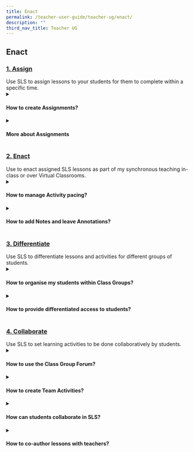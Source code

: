 ```yaml
---
title: Enact
permalink: /teacher-user-guide/teacher-ug/enact/
description: ""
third_nav_title: Teacher UG
---
```

## Enact

<h3><a id="assign" target="_blank" href="/teacher-user-guide/enact/assign/">1. Assign</a></h3>
Use SLS to assign lessons to your students for them to complete within a specific time.

<details><summary><h4> How to create Assignments?</h4></summary>

<ol>
<li>Assignments
  <ul>
  <li><a target="_blank" href="https://www.notion.so/Create-Assignments-57b945d3186b494ca2ab9d80a184d30f">Create Assignments</a></li>
  <li><a target="_blank" href="https://www.notion.so/Quick-Assign-Activities-Quizzes-NEW-6b28557882c04d9e99089d297e974fe4">Quick Assign Activities/Quizzes (NEW)</a></li>
  </ul>
</li>
<li>Assign
  <ul>
  <li><a target="_blank" href="https://www.notion.so/Assign-MOE-Library-Lessons-50ab6026356d4e47b2d7da04097a407a">Assign MOE Library Lessons</a></li>
  <li><a target="_blank" href="https://www.notion.so/Assign-Community-Gallery-Lessons-f74994bf9f8c4344b6ae286d4171e8b6">Assign Community Gallery Lessons</a></li>
  <li><a target="_blank" href="https://www.notion.so/Add-Assignments-to-Class-Group-f788876fb3394080ba18dd0cafb8f1b2">Add Assignments to Class Group</a></li>
  </ul>
</li>
</ol>
</details>

<details><summary><h4>More about Assignments</h4></summary>

<ul>
<li><a target="_blank" href="https://www.notion.so/Manage-Assignments-e8dfaf38e7e645d2b3257148ca5b79cf">Manage Assignments</a></li>
<li><a target="_blank" href="https://www.notion.so/Schedule-Assignments-4af53c198aa14f228ee41ee3034408d1">Schedule Assignments</a></li>
<li><a target="_blank" href="https://www.notion.so/Edit-Assignments-c79f4ec524564f41b01bf2227c54b60f">Edit Assignments</a></li>
<li><a target="_blank" href="https://www.notion.so/Pause-Resume-Assignments-e4ee6a3e3ae14abc89911f502b9d7532">Pause/Resume Assignments</a></li>
<li><a target="_blank" href="https://www.notion.so/Move-Assignments-8d2d78b423b742cea1bf5dcf30ff7d0c">Move Assignments</a></li>
<li><a target="_blank" href="https://www.notion.so/Delete-Assignments-ce1ba49497c8485285520981bc8972ee">Delete Assignments</a></li>
<li><a target="_blank" href="https://www.notion.so/Copy-Assignments-ab01687d036f450ba6c88f0a77aca6cd">Copy Assignments</a></li>
<li><a target="_blank" href="https://www.notion.so/Allow-Students-to-Copy-Assignments-464aa9acc79441279dbd1d15b46ebc44">Allow Students to Copy Assignments</a></li>
<li><a target="_blank" href="https://www.notion.so/Allow-Students-to-Share-Assignments-7979b3be104d4431bd7a2335bcca956a">Allow Students to Share Assignments</a></li>
<li><a target="_blank" href="https://www.notion.so/Highlight-and-Annotate-in-Teacher-s-Copy-of-Assignment-d26a685f3af54e42916b96b63094d244">Highlight and Annotate in Teacher's Copy of Assignment</a></li>
</ul>
</details>

<h3><a id="enact" target="_blank" href="/teacher-user-guide/enact/enact/">2. Enact</a></h3>
Use to enact assigned SLS lessons as part of my synchronous teaching in-class or over Virtual Classrooms.

<details><summary><h4>How to manage Activity pacing?</h4></summary>

<ul>
<li><a target="_blank" href="https://www.notion.so/Change-Access-to-Activities-b3162b83b65840118b98aac7d8415e67">Change Access to Activities</a></li>
</ul>
</details>
<details><summary><h4>How to add Notes and leave Annotations?</h4></summary>
	
<ul>
<li><a target="_blank" href="https://www.notion.so/Underline-and-Annotate-Students-Responses-1a7cd80b434d4944ac4328cb18a79be6">Underline and Annotate Students' Responses</a></li>
</ul>	
</details>

<h3><a id="differentiate" target="_blank" href="/teacher-user-guide/enact/differentiate/">3. Differentiate</a></h3>
Use SLS to differentiate lessons and activities for different groups of students.

<details><summary><h4>How to organise my students within Class Groups?</h4></summary>

<ul>
<li><a target="_blank" href="https://www.notion.so/About-Subgroups-1470e32a452a4d7898b812dc7446bd51">About Subgroups</a></li>
<li><a target="_blank" href="https://www.notion.so/Create-Subgroups-39f9abc114de4da5a0fc7aadaf85f1e4">Create Subgroups</a></li>
<li><a target="_blank" href="https://www.notion.so/View-Subgroups-5c8d9aa1d004417089d64cc7e3164c2a">View Subgroups</a></li>
<li><a target="_blank" href="https://www.notion.so/Edit-or-Delete-a-Subgroup-c1c90da739d44019bcecbf2de0f65189">Edit or Delete a Subgroup</a></li>
</ul>
</details>

<details><summary><h4>How to provide differentiated access to students?</h4></summary>

<ul>
  <li><a target="_blank" href="https://www.notion.so/Add-Section-Prerequisites-cca3a5fb4b604466becb7cdac54aa54a">Add Section Prerequisites</a></li>
  <li><a target="_blank" href="https://www.notion.so/Set-Differentiated-Access-952356f305d14b25b429c2567aa8dfb9">Set Differentiated Access</a></li>
</ul>
</details>

<h3><a id="collaborate" target="_blank" href="/teacher-user-guide/enact/collaborate/">4. Collaborate</a></h3>
Use SLS to set learning activities to be done collaboratively by students.

<details><summary><h4>How to use the Class Group Forum?</h4></summary>

<ul>
  <li><a target="_blank" href="https://www.notion.so/About-the-Forum-7fa2e38bee6b4fb6bfb129b57a3826c1">About the Forum</a></li>
  <li><a target="_blank" href="https://www.notion.so/Change-Forum-Settings-065c1cc3db094053806016a28692fbea">Change Forum Settings</a></li>
  <li><a target="_blank" href="https://www.notion.so/Post-and-Comment-in-the-Forum-4ed3a412f8ae4e28878be3d6d595ca8b">Post and Comment in the Forum</a></li>
</ul>
</details>

<details><summary><h4> How to create Team Activities?</h4></summary>

<ul>
<li><a target="_blank" href="https://www.notion.so/Create-Team-Activities-New-6c0575d551824f87abdd350c03578630">Create Team Activities (New)</a></li>
<li><a target="_blank" href="https://www.notion.so/Create-Teams-a087118f0b1845e897c946bfaaa37ee4">Create Teams</a></li>
</ul>
</details>

<details><summary><h4>How can students collaborate in SLS?</h4></summary>

<ul>
<li><a target="_blank" href="https://www.notion.so/Add-an-Interactive-Thinking-Tool-6f55a46973f14ee1aa0a645bbbef3b57">Add an Interactive Thinking Tool</a></li>
<li><a target="_blank" href="https://www.notion.so/Add-a-Poll-1472c16615054d62bc7428fa21273cf2">Add a Poll</a></li>
<li><a target="_blank" href="https://www.notion.so/Add-a-Discussion-Topic-New-e5d1a14cd0d04d5cbb3718c93e67bc30">Add a Discussion &amp; Topic (New)</a></li>
</ul>
</details>

<details><summary><h4> How to co-author lessons with teachers?</h4></summary>

<ul>
  <li><a target="_blank" href="https://www.notion.so/Share-a-Lesson-a87560faac4940bdbed829c616ddb1fc">Share a Lesson</a></li>
  <li><a target="_blank" href="https://www.notion.so/Access-a-Shared-Lesson-8f4e9487e32344e48627aa71dce6d857">Access a Shared Lesson</a></li>
</ul>
</details>